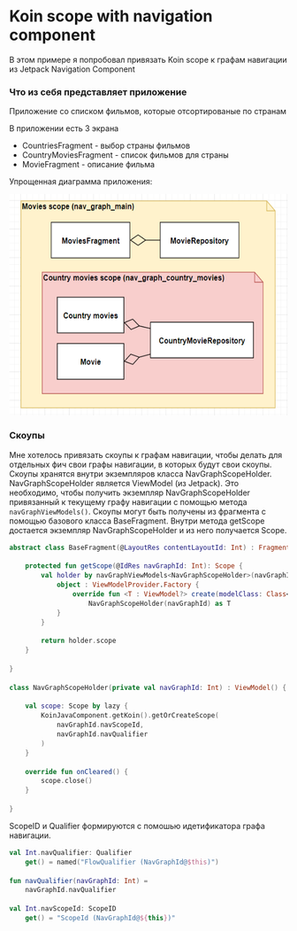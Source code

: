 # Koin scope with navigation component

В этом примере я попробовал привязать Koin scope к графам навигации из Jetpack Navigation Component

### Что из себя представляет приложение
Приложение со списком фильмов, которые отсортированые по странам

В приложении есть 3 экрана
* CountriesFragment - выбор страны фильмов
* CountryMoviesFragment - список фильмов для страны
* MovieFragment - описание фильма

Упрощенная диаграмма приложения:

  <img src="images/scope_diagram.png" height="400" >

### Скоупы
Мне хотелось привязать скоупы к графам навигации, чтобы делать для отдельных фич свои графы навигации, в которых будут свои скоупы. Скоупы хранятся внутри экземпляров класса NavGraphScopeHolder. NavGraphScopeHolder является ViewModel (из Jetpack). Это необходимо, чтобы получить экземпляр NavGraphScopeHolder привязанный к текущему графу навигации с помощью метода `navGraphViewModels()`. Скоупы могут быть получены из фрагмента с помощью базового класса BaseFragment. Внутри метода getScope достается экземпляр NavGraphScopeHolder и из него получается Scope.

```kt
abstract class BaseFragment(@LayoutRes contentLayoutId: Int) : Fragment(contentLayoutId) {

    protected fun getScope(@IdRes navGraphId: Int): Scope {
        val holder by navGraphViewModels<NavGraphScopeHolder>(navGraphId) {
            object : ViewModelProvider.Factory {
                override fun <T : ViewModel?> create(modelClass: Class<T>): T =
                    NavGraphScopeHolder(navGraphId) as T
            }
        }

        return holder.scope
    }

}

class NavGraphScopeHolder(private val navGraphId: Int) : ViewModel() {

    val scope: Scope by lazy {
        KoinJavaComponent.getKoin().getOrCreateScope(
            navGraphId.navScopeId,
            navGraphId.navQualifier
        )
    }

    override fun onCleared() {
        scope.close()
    }

}

```

 ScopeID и Qualifier формируются с помошью идетификатора графа навигации. 

```kt
val Int.navQualifier: Qualifier
    get() = named("FlowQualifier (NavGraphId@$this)")

fun navQualifier(navGraphId: Int) =
    navGraphId.navQualifier

val Int.navScopeId: ScopeID
    get() = "ScopeId (NavGraphId@${this})"


```
